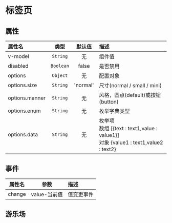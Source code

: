 # 标签页

## 属性

| 属性名         |   类型    |  默认值  | 描述                                                                                   |
| :------------- | :-------: | :------: | :------------------------------------------------------------------------------------- |
| v-model        | `String`  |    无    | 组件值                                                                                 |
| disabled       | `Boolean` |  false   | 是否禁用                                                                               |
| options        | `Object`  |    无    | 配置对象                                                                               |
| options.size   | `String`  | 'normal' | 尺寸(normal / small / mini)                                                            |
| options.manner | `String`  |    无    | 风格，圆点(default)或按钮(button)                                                      |
| options.enum   | `String`  |    无    | 枚举字典类型                                                                           |
| options.data   | `String`  |    无    | 枚举项<br>数组 [{text : text1,value : value1}]<br>对象 {value1 : text1,value2 : text2} |

## 事件

| 属性名 |     参数     | 描述       |
| :----: | :----------: | :--------- |
| change | value-当前值 | 值变更事件 |  |

## 游乐场

<vuep template="#example"></vuep>

<script v-pre type="text/x-template" id="example">
<template>
    <div class="demo-container">
        <xui-tabs v-model="v" :options="options" @change="changeHandle"></xui-tabs>
        <p>value : {{v}}</p>
    </div>
</template>
<script>
export default {
    data(){
        return {
            v:'VEHICLE',
			options: {
                type: "text",
				data: [
					{
						text: "全部",
						value: "ALL"
					},
					{
						text: "车辆",
						value: "VEHICLE"
					},
					{
						text: "人体",
						value: "BODY"
					}
                ]
            }
        }
    },
    methods : {
        changeHandle(v){
            console.log(v)
        }
    }
}
</script>
</script>
